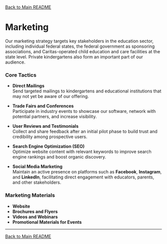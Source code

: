 [Back to Main README](../README.md)

# Marketing

Our marketing strategy targets key stakeholders in the education sector, including individual federal states, the federal government as sponsoring associations, and Caritas-operated child education and care facilities at the state level. Private kindergartens also form an important part of our audience.

### Core Tactics

- **Direct Mailings**  
    Send targeted mailings to kindergartens and educational institutions that may not yet be aware of our offering.
    
- **Trade Fairs and Conferences**  
    Participate in industry events to showcase our software, network with potential partners, and increase visibility.
    
- **User Reviews and Testimonials**  
    Collect and share feedback after an initial pilot phase to build trust and credibility among prospective users.
    
- **Search Engine Optimization (SEO)**  
    Optimize website content with relevant keywords to improve search engine rankings and boost organic discovery.
    
- **Social Media Marketing**  
    Maintain an active presence on platforms such as **Facebook**, **Instagram**, and **LinkedIn**, facilitating direct engagement with educators, parents, and other stakeholders.
    

### Marketing Materials

- **Website**
- **Brochures and Flyers**
- **Videos and Webinars**
- **Promotional Materials for Events**
---
[Back to Main README](../README.md)

